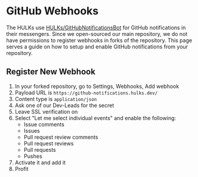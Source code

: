 # GitHub Webhooks

The HULKs use [HULKs/GitHubNotificationsBot](https://github.com/HULKs/GitHubNotificationsBot) for GitHub notifications in their messengers.
Since we open-sourced our main repository, we do not have permissions to register webhooks in forks of the repository.
This page serves a guide on how to setup and enable GitHub notifications from your repository.

## Register New Webhook

1. In your forked repository, go to Settings, Webhooks, Add webhook
2. Payload URL is `https://github-notifications.hulks.dev/`
3. Content type is `application/json`
4. Ask one of our Dev-Leads for the secret
5. Leave SSL verification on
6. Select "Let me select individual events" and enable the following:
    - Issue comments
    - Issues
    - Pull request review comments
    - Pull request reviews
    - Pull requests
    - Pushes
7. Activate it and add it
8. Profit
